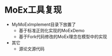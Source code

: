 # MoEx工具复现

- MyMoExImplement目录下放置了
  - 基于标准正则化实现的MoExDemo
  - 基于Fork代码修改的MoEx理念在模型中的实现
- 其它
  - 源论文源代码

